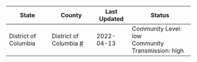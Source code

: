 State | County | Last Updated | Status
--- | --- | --- | --- 
District of Columbia | District of Columbia <a href="#district_of_columbia">#</a> | 2022-04-13 | <a name="district_of_columbia"></a>Community Level: low<br/>Community Transmission: high
